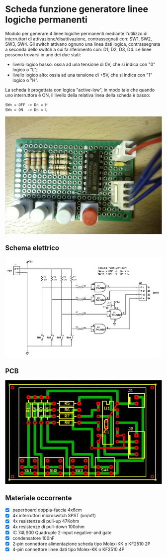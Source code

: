# Scheda funzione generatore linee logiche permanenti
Modulo per generare 4 linee logiche permanenti mediante l'utilizzo di interruttori di attivazione/disattivazione, contrassegnati con: SW1, SW2, SW3, SW4. 
Gli switch attivano ognuno una linea dati logica, contrassegnata a seconda dello switch a cui fa riferimento con: D1, D2, D3, D4. 
Le linee possono trovarsi in uno dei due stati:
- livello logico basso: ossia ad una tensione di 0V, che si indica con "0" logico o "L";
- livello logico alto: ossia ad una tensione di +5V, che si indica con "1" logico o "H".

La scheda è progettata con logica "active-low", in modo tale che quando uno interruttore è ON, il livello della relativa linea della scheda è basso:

    SWn = OFF -> Dn = H
    SWn = ON  -> Dn = L

![sf-built](sf-03_built.jpg)


## Schema elettrico
![sf-schematic](sf-03_sch.jpg)


## PCB
![sf-pcb](sf-03_pcb.jpg)


## Materiale occorrente
- [x] paperboard doppia-faccia 4x6cm
- [x] 4x interruttori microswitch SPST (on/off)
- [x] 4x resistenze di pull-up 47Kohm
- [x] 4x resistenze di pull-down 100ohm
- [x] IC 74LS00 Quadruple 2-input negative-and gate
- [x] condensatore 100nF
- [x] 2-pin connettore alimentazione scheda tipo Molex-KK o KF2510 2P
- [x] 4-pin connettore linee dati tipo Molex-KK o KF2510 4P